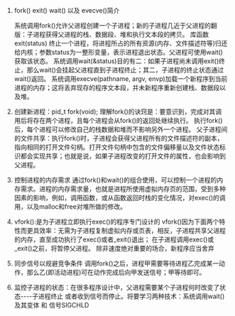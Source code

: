 1. fork() exit() wait() 以及 evecve()简介

	系统调用fork()允许父进程创建一个子进程；新的子进程几近于父进程的翻版：子进程获得父进程的栈、数据段、堆和执行文本段的拷贝。
	库函数exit(status) 终止一个进程，将进程所占的所有资源(内存、文件描述符等)归还给内核；参数status为一整形变量，表示进程退出状态。父进程可使用wait()获取该状态。
	系统调用wait(&status)目的有二：如果子进程尚未调用exit()终止，那么wait()会挂起父进程直到子进程终止；其二，子进程的终止状态通过wait()返回。
	系统调用execve(pathname, argv, envp)加载一个新程序到当前进程的内存；这将丢弃现存的程序文本段，并未新程序重新创建栈、数据段以及堆。

2. 创建新进程：pid_t fork(void);
	理解fork()的诀窍是：要意识到，完成对其调用后将存在两个进程，且每个进程会从fork()的返回处继续执行。
	执行fork()后，每个进程可以修改自己的栈数据和堆而不影响另外一个进程。
	父子进程间的文件共享：执行fork()时，子进程会获得父进程所有的文件描述符的副本，指向相同的打开文件句柄。打开文件句柄中包含的文件偏移量以及文件状态标识都会实现共享；也就是说，如果子进程改变的打开文件的属性，也会影响到父进程。
3. 控制进程的内存需求
	通过fork()和wait()的组合使用，可以控制一个进程的内存需求。进程的内存需求量，也就是进程所使用虚拟内存页的范围，受到多种因素的影响，例如，调用函数，或从函数返回时栈的变化情况，对exec()的调用，以及malloc和free对堆所做的修改。

4. vfork():是为子进程立即执行exec()的程序专门设计的
	vfork()因为下面两个特性而更具效率：无需为子进程复制虚拟内存或页表，相反，子进程共享父进程的内存，直至成功执行了exec()或者_exit()退出； 在子进程调用exec()或_exit()之前，将暂停父进程。
	除非速度绝对重要的场合，新程序应当舍弃

5. 同步信号以规避竞争条件
	调用fork()之后，进程甲需要等待进程乙完成某一动作，那么乙(即活动进程)可在动作完成后向甲发送信号；甲等待即可。

6. 监控子进程的状态：在很多程序设计中，父进程需要某个子进程何时改变了状态----子进程终止
	或者收到信号而停止。将要学习两种技术：系统调用wait()及其变体 和 信号SIGCHLD